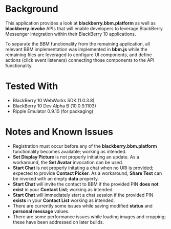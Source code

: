 # Background

This application provides a look at **blackberry.bbm.platform** as well as **blackberry.invoke** APIs that will enable developers to leverage BlackBerry Messenger integration within their BlackBerry 10 applications.

To separate the BBM functionality from the remaining application, all relevant BBM implementation was implemented in **bbm.js** while the remaining files are leveraged to configure UI components, and define actions (click event listeners) connecting those components to the API functionality.

# Tested With

* BlackBerry 10 WebWorks SDK (1.0.3.8)
* BlackBerry 10 Dev Alpha B (10.0.9.1103)
* Ripple Emulator 0.9.10 (for packaging)

# Notes and Known Issues

* Registration must occur before any of the **blackberry.bbm.platform** functionality becomes available; working as intended.
* **Set Display Picture** is not properly initiating an update. As a workaround, the **Set Avatar** invocation can be used.
* **Start Chat** is not properly initating a chat when no URI is provided; expected to provide **Contact Picker**. As a workaround, **Share Text** can be invoked with an empty **data** property.
* **Start Chat** will invite the contact to BBM if the provided PIN **does not exist** in your **Contact List**; working as intended.
* **Start Chat** will immediately start a chat session if the provided PIN **exists** in your **Contact List** working as intended.
* There are currently some issues while saving modified **status** and **personal message** values.
* There are some performance issues while loading images and cropping; these have been addressed on later builds.